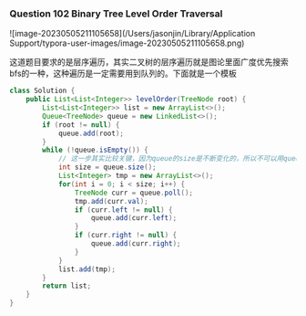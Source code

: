 ### Question 102 Binary Tree Level Order Traversal

![image-20230505211105658](/Users/jasonjin/Library/Application Support/typora-user-images/image-20230505211105658.png)

这道题目要求的是层序遍历，其实二叉树的层序遍历就是图论里面广度优先搜索bfs的一种，这种遍历是一定需要用到队列的。下面就是一个模板

```java
class Solution {
    public List<List<Integer>> levelOrder(TreeNode root) {
        List<List<Integer>> list = new ArrayList<>();
        Queue<TreeNode> queue = new LinkedList<>();
        if (root != null) {
            queue.add(root);
        }
        while (!queue.isEmpty()) {
            // 这一步其实比较关键，因为queue的size是不断变化的，所以不可以用queue.size()来当循环的条件
            int size = queue.size();
            List<Integer> tmp = new ArrayList<>();
            for(int i = 0; i < size; i++) {
                TreeNode curr = queue.poll();
                tmp.add(curr.val);
                if (curr.left != null) {
                    queue.add(curr.left);
                }
                if (curr.right != null) {
                    queue.add(curr.right);
                }
            }
            list.add(tmp);
        }
        return list;
    }
}
```

